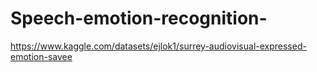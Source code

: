 # Speech-emotion-recognition-
https://www.kaggle.com/datasets/ejlok1/surrey-audiovisual-expressed-emotion-savee
